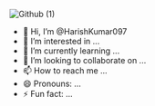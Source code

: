 ![Github (1)](https://github.com/user-attachments/assets/67249ccf-79e7-430e-bfb4-081e0558867d)

- 👋 Hi, I’m @HarishKumar097
- 👀 I’m interested in ...
- 🌱 I’m currently learning ...
- 💞️ I’m looking to collaborate on ...
- 📫 How to reach me ...
- 😄 Pronouns: ...
- ⚡ Fun fact: ...

<!---
HarishKumar097/HarishKumar097 is a ✨ special ✨ repository because its `README.md` (this file) appears on your GitHub profile.
You can click the Preview link to take a look at your changes.
--->
